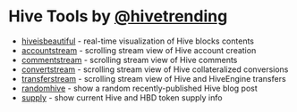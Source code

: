 
# Hive Tools by [@hivetrending](https://peakd.com/@hivetrending)

* [hiveisbeautiful](./hiveisbeautiful) - real-time visualization of Hive blocks contents
* [accountstream](./accountstream) - scrolling stream view of Hive account creation
* [commentstream](./commentstream) - scrolling stream view of Hive comments
* [convertstream](./convertstream) - scrolling stream view of Hive collateralized conversions
* [transferstream](./transferstream) - scrolling stream view of Hive and HiveEngine transfers
* [randomhive](./randomhive) - show a random recently-published Hive blog post
* [supply](./supply) - show current Hive and HBD token supply info
